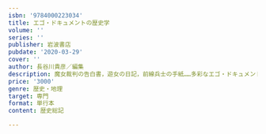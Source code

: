```yaml
---
isbn: '9784000223034'
title: エゴ・ドキュメントの歴史学
volume: ''
series: ''
publisher: 岩波書店
pubdate: '2020-03-29'
cover: ''
author: 長谷川貴彦／編集
description: 魔女裁判の告白書，遊女の日記，前線兵士の手紙……多彩なエゴ・ドキュメントを斬新に読む．理論と実践を総合した共同研究．
price: '3000'
genre: 歴史・地理
target: 専門
format: 単行本
content: 歴史総記

---
```


